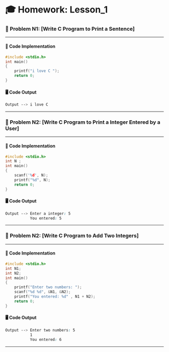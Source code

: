 # 🎓 Homework: Lesson_1
### 📘 Problem N1: [Write C Program to Print a Sentence]
---

#### 🧪 Code Implementation
```c 
#include <stdio.h>
int main()
{
    printf("i love C ");
    return 0;
}
```
#### 🖥️ Code Output
```css
Output --> i love C
```
---
### 📘 Problem N2: [Write C Program to Print a Integer Entered by a User]
---

#### 🧪 Code Implementation
```c 
#include <stdio.h>
int N ;
int main()
{
    scanf('%d', N);
    printf("%d", N);
    return 0;
}
```
#### 🖥️ Code Output
```css
Output --> Enter a integer: 5
           You entered: 5
```
--- 
### 📘 Problem N2: [Write C Program to Add Two Integers]
---

#### 🧪 Code Implementation
```c 
#include <stdio.h>
int N1;
int N2;
int main()
{
    printf("Enter two numbers: ");
    scanf("%d %d", &N1, &N2);
    printf("You entered: %d" , N1 + N2);
    return 0;
}
```
#### 🖥️ Code Output
```css
Output --> Enter two numbers: 5
           1
           You entered: 6
```
---